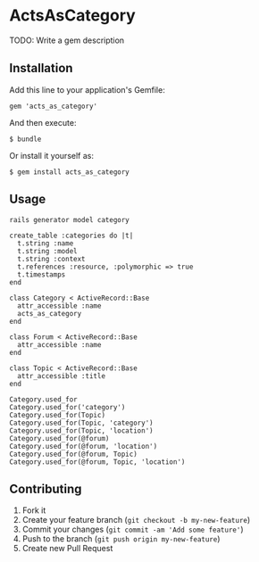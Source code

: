 # ActsAsCategory

TODO: Write a gem description

## Installation

Add this line to your application's Gemfile:

    gem 'acts_as_category'

And then execute:

    $ bundle

Or install it yourself as:

    $ gem install acts_as_category

## Usage

```
rails generator model category
```

```
create_table :categories do |t|
  t.string :name
  t.string :model
  t.string :context
  t.references :resource, :polymorphic => true
  t.timestamps
end
```

```
class Category < ActiveRecord::Base
  attr_accessible :name
  acts_as_category
end

class Forum < ActiveRecord::Base
  attr_accessible :name
end

class Topic < ActiveRecord::Base
  attr_accessible :title
end
```

```
Category.used_for
Category.used_for('category')
Category.used_for(Topic)
Category.used_for(Topic, 'category')
Category.used_for(Topic, 'location')
Category.used_for(@forum)
Category.used_for(@forum, 'location')
Category.used_for(@forum, Topic)
Category.used_for(@forum, Topic, 'location')
``` 

## Contributing

1. Fork it
2. Create your feature branch (`git checkout -b my-new-feature`)
3. Commit your changes (`git commit -am 'Add some feature'`)
4. Push to the branch (`git push origin my-new-feature`)
5. Create new Pull Request
